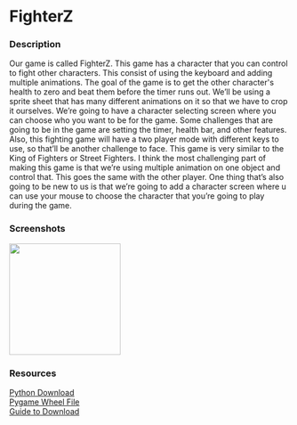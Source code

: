 <h1>FighterZ</h1>

<h3>Description</h3>

<p>
    Our game is called FighterZ. This game has a character that you can control to fight other characters. This consist of using the keyboard and adding multiple animations. The goal of the game is to get the other character's health to zero and beat them before the timer runs out. We’ll be using a sprite sheet that has many different animations on it so that we have to crop it ourselves. We’re going to have a character selecting screen where you can choose who you want to be for the game. Some challenges that are going to be in the game are setting the timer, health bar, and other features. Also, this fighting game will have a two player mode with different keys to use, so that’ll be another challenge to face. This game is very similar to the King of Fighters or Street Fighters. I think the most challenging part of making this game is that we’re using multiple animation on one object and control that. This goes the same with the other player. One thing that’s also going to be new to us is that we’re going to add a character screen where u can use your mouse to choose the character that you’re going to play during the game.
</p>

<h3>Screenshots</h3>
<img src="https://github.com/apark0648/FighterZZ/blob/master/Start%20Screen.PNG" width="200px">


<h3>Resources</h3>
<a href="https://www.python.org/downloads/"> Python Download</a><br>
<a href="http://www.lfd.uci.edu/~gohlke/pythonlibs/#pygame"> Pygame Wheel File</a><br>
<a href="https://youtu.be/_GikMdhAhv0"> Guide to Download</a>
